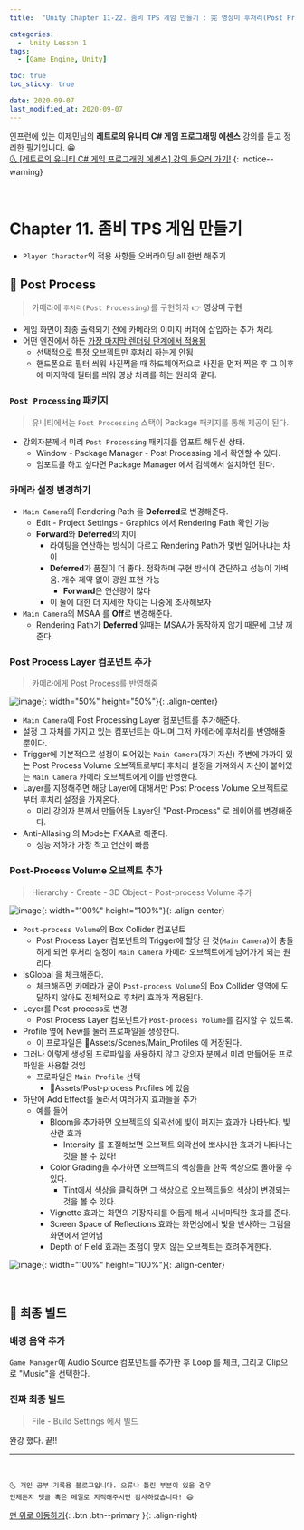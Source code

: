 ```yaml
---
title:  "Unity Chapter 11-22. 좀비 TPS 게임 만들기 : 完 영상미 후처리(Post Process)" 

categories:
  -  Unity Lesson 1 
tags:
  - [Game Engine, Unity]

toc: true
toc_sticky: true

date: 2020-09-07
last_modified_at: 2020-09-07
---
```


인프런에 있는 이제민님의 **레트로의 유니티 C# 게임 프로그래밍 에센스** 강의를 듣고 정리한 필기입니다. 😀  
[🌜 [레트로의 유니티 C# 게임 프로그래밍 에센스] 강의 들으러 가기!](https://www.inflearn.com/course/%EC%9C%A0%EB%8B%88%ED%8B%B0-%EA%B2%8C%EC%9E%84-%ED%94%84%EB%A1%9C%EA%B7%B8%EB%9E%98%EB%B0%8D-%EC%97%90%EC%84%BC%EC%8A%A4)
{: .notice--warning}

<br>

# Chapter 11. 좀비 TPS 게임 만들기 

- `Player Character`의 적용 사항들 오버라이딩 all 한번 해주기

## 🔔 Post Process

> 카메라에 `후처리(Post Processing)`를 구현하자 👉 **영상미 구현**

- 게임 화면이 최종 출력되기 전에 카메라의 이미지 버퍼에 삽입하는 추가 처리.
- 어떤 엔진에서 하든 <u>가장 마지막 렌더링 단계에서 적용됨</u>
  - 선택적으로 특정 오브젝트만 후처리 하는게 안됨
  - 핸드폰으로 필터 씌워 사진찍을 때 하드웨어적으로 사진을 먼저 찍은 후 그 이후에 마지막에 필터를 씌워 영상 처리를 하는 원리와 같다.

### `Post Processing` 패키지

> 유니티에서는 `Post Processing` 스택이 Package 패키지를 통해 제공이 된다.

- 강의자분께서 미리 `Post Processing` 패키지를 임포트 해두신 상태.
  - Window - Package Manager - Post Processing 에서 확인할 수 있다. 
  - 임포트를 하고 싶다면 Package Manager 에서 검색해서 설치하면 된다.

### 카메라 설정 변경하기

- `Main Camera`의 Rendering Path 을 **Deferred**로 변경해준다.
  - Edit - Project Settings - Graphics 에서 Rendering Path 확인 가능
  - **Forward**와 **Deferred**의 차이
    - 라이팅을 연산하는 방식이 다르고 Rendering Path가 몇번 일어나냐는 차이
    - **Deferred**가 품질이 더 좋다. 정확하며 구현 방식이 간단하고 성능이 가벼움. 개수 제약 없이 광원 표현 가능 
      - **Forward**은 연산량이 많다 
    - 이 둘에 대한 더 자세한 차이는 나중에 조사해보자
- `Main Camera`의 MSAA 를 **Off**로 변경해준다.
  - Rendering Path가 **Deferred** 일때는 MSAA가 동작하지 않기 때문에 그냥 꺼준다.

### Post Process Layer 컴포넌트 추가 

> 카메라에게 Post Process를 반영해줌 

![image](https://user-images.githubusercontent.com/42318591/92372932-99432b00-f138-11ea-91e9-25bffc9b7ecb.png){: width="50%" height="50%"}{: .align-center}

- `Main Camera`에 Post Processing Layer 컴포넌트를 추가해준다.
- 설정 그 자체를 가지고 있는 컴포넌트는 아니며 그저 카메라에 후처리를 반영해줄 뿐이다.
- Trigger에 기본적으로 설정이 되어있는 `Main Camera`(자기 자신) 주변에 가까이 있는 Post Process Volume 오브젝트로부터 후처리 설정을 가져와서 자신이 붙어있는 `Main Camera` 카메라 오브젝트에게 이를 반영한다.
- Layer를 지정해주면 해당 Layer에 대해서만 Post Process Volume 오브젝트로부터 후처리 설정을 가져온다.
  - 미리 강의자 분께서 만들어둔 Layer인 "Post-Process" 로 레이어를 변경해준다.
- Anti-Allasing 의 Mode는 FXAA로 해준다.
  - 성능 저하가 가장 적고 연산이 빠름

### Post-Process Volume 오브젝트 추가

> Hierarchy - Create - 3D Object - Post-process Volume 추가

![image](https://user-images.githubusercontent.com/42318591/92373231-f9d26800-f138-11ea-9854-c7a13111a9ef.png){: width="100%" height="100%"}{: .align-center}

- `Post-process Volume`의 Box Collider 컴포넌트
  -  Post Process Layer 컴포넌트의 Trigger에 할당 된 것(`Main Camera`)이 충돌하게 되면 후처리 설정이 `Main Camera` 카메라 오브젝트에게 넘어가게 되는 원리다.
- IsGlobal 을 체크해준다.
  - 체크해주면 카메라가 굳이 `Post-process Volume`의 Box Collider 영역에 도달하지 않아도 전체적으로 후처리 효과가 적용된다.
- Leyer를 Post-process로 변경
  - Post Process Layer 컴포넌트가 `Post-process Volume`를 감지할 수 있도록.
- Profile 옆에 New를 눌러 프로파일을 생성한다.
  - 이 프로파일은 📂Assets/Scenes/Main_Profiles 에 저장된다.
- 그러나 이렇게 생성된 프로파일을 사용하지 않고 강의자 분께서 미리 만들어둔 프로파일을 사용할 것임
  - 프로파일은 `Main Profile` 선택
    - 📂Assets/Post-process Profiles 에 있음
- 하단에 Add Effect를 눌러서 여러가지 효과들을 추가 
  - 예를 들어 
    - Bloom을 추가하면 오브젝트의 외곽선에 빛이 퍼지는 효과가 나타난다. 빛 산란 효과
      - Intensity 를 조절해보면 오브젝트 외곽선에 뽀샤시한 효과가 나타나는 것을 볼 수 있다!
    - Color Grading을 추가하면 오브젝트의 색상들을 한쪽 색상으로 몰아줄 수 있다.
      - Tint에서 색상을 클릭하면 그 색상으로 오브젝트들의 색상이 변경되는 것을 볼 수 있다.
    - Vignette 효과는 화면의 가장자리를 어둡게 해서 시네마틱한 효과를 준다.
    - Screen Space of Reflections 효과는 화면상에서 빛을 반사하는 그림을 화면에서 얻어냄 
    - Depth of Field 효과는 초점이 맞지 않는 오브젝트는 흐려주게한다.

![image](https://user-images.githubusercontent.com/42318591/92375468-1a4ff180-f13c-11ea-9f20-a083a39287ea.png){: width="100%" height="100%"}{: .align-center}


<br>

## 🔔 최종 빌드

### 배경 음악 추가

`Game Manager`에 Audio Source 컴포넌트를 추가한 후 Loop 를 체크, 그리고 Clip으로 "Music"을 선택한다.

### 진짜 최종 빌드

> File - Build Settings 에서 빌드

완강 했다. 끝!!

***
<br>

    🌜 개인 공부 기록용 블로그입니다. 오류나 틀린 부분이 있을 경우 
    언제든지 댓글 혹은 메일로 지적해주시면 감사하겠습니다! 😄

[맨 위로 이동하기](#){: .btn .btn--primary }{: .align-right}

<br>